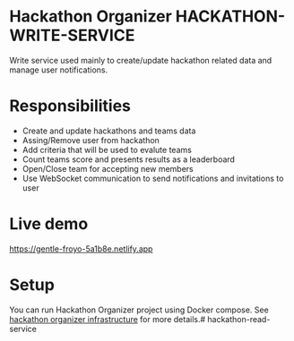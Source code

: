 # Hackathon Organizer HACKATHON-WRITE-SERVICE

Write service used mainly to create/update hackathon related data and manage user notifications.

# Responsibilities

- Create and update hackathons and teams data
- Assing/Remove user from hackathon
- Add criteria that will be used to evalute teams
- Count teams score and presents results as a leaderboard
- Open/Close team for accepting new members
- Use WebSocket communication to send notifications and invitations to user

# Live demo

https://gentle-froyo-5a1b8e.netlify.app

# Setup

You can run Hackathon Organizer project using Docker compose. See [hackathon organizer infrastructure](https://github.com/hackathon-organizer/infrastructure) for more details.# hackathon-read-service

